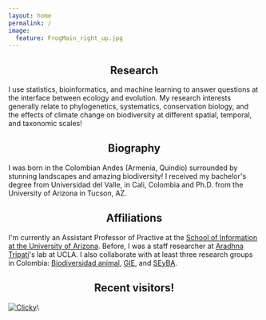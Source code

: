 ```yaml
---
layout: home
permalink: /
image:
  feature: FrogMain_right_up.jpg
---
```


<div class="tiles">

<div class="tile">
  <h2 class="post-title"  style="text-align: center; width: 100%;" itemprop="headline">Research</h2>
  <p class="post-excerpt">I use statistics, bioinformatics, and machine learning to answer questions at the interface between ecology and evolution. My research interests generally relate to phylogenetics, systematics, conservation biology, and the effects of climate change on biodiversity at different spatial, temporal, and taxonomic scales! </p>
</div><!-- /.tile -->

<div class="tile">
  <h2 class="post-title" style="text-align: center; width: 100%;" itemprop="headline">Biography</h2>
  <p class="post-excerpt"> I was born in the Colombian Andes (Armenia, Quindío) surrounded by stunning landscapes and amazing biodiversity! I received my bachelor's degree from Universidad del Valle, in Cali, Colombia and Ph.D. from the University of Arizona in Tucson, AZ. </p> 
</div><!-- /.tile -->

<div class="tile">
  <h2 class="post-title" style="text-align: center; width: 100%;" itemprop="headline">Affiliations</h2>
  <p class="post-excerpt"> I'm currently an Assistant Professor of Practive at the <a href="https://ischool.arizona.edu/people/cristian-roman-palacios">School of Information at the University of Arizona</a>. Before, I was a staff researcher at <a href="http://atripati.bol.ucla.edu/">Aradhna Tripati</a>'s lab at UCLA. I also collaborate with at least three research groups in Colombia: <a href="https://paginaiuq.wordpress.com">Biodiversidad animal</a>, <a href="https://sites.google.com/correounivalle.edu.co/gie/inicio?authuser=0">GIE</a>, and <a href="https://sites.google.com/a/correounivalle.edu.co/seyba/">SEyBA</a>.</p>
</div><!-- /.tile -->



<div class="tile">
  <h2 class="post-title" style="text-align: center; width: 100%;" itemprop="headline">Recent visitors!</h2>
<script type="text/javascript" id="clustrmaps" src="//cdn.clustrmaps.com/map_v2.js?u=OyIN&d=ipkSndE8_XFxOZZl00Ta_2fSaEztt1OMQcXl1Lh2LTQ"></script>
<a title="Web Analytics" href="http://clicky.com/101328719"><img alt="Clicky" src="//static.getclicky.com/media/links/badge.gif" border="0" /></a>\
</div><!-- /.tile -->

</div><!-- /.tiles -->
